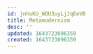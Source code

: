 ```yaml
---
id: jnhuKU_WOU3uyLjJqEeVB
title: Metamodernism
desc: ''
updated: 1643723096359
created: 1643723096359
---
```


